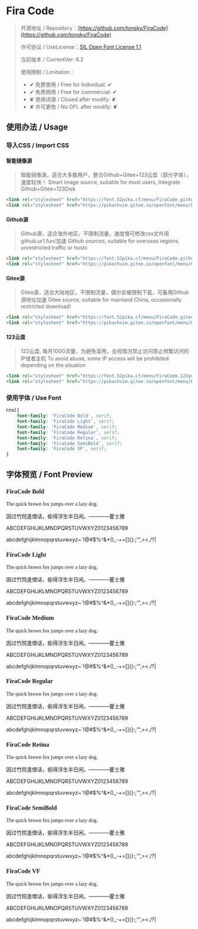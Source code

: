 # Fira Code

> 开源地址 / Repository：[https://github.com/tonsky/FiraCode](https://github.com/tonsky/FiraCode)
> 
> 许可协议 / UseLicense：[SIL Open Font License 1.1](https://github.com/tonsky/FiraCode/blob/main/LICENSE)
> 
> 当前版本 / CurrentVer: 6.2
> 
> 使用限制 / Limitation：
> - ✔ 免费使用 / Free for Individual: ✔
> - ✔ 免费商用 / Free for commercial: ✔
> - ✘ 使用闭源 / Closed after modify: ✘
> - ✘ 许可更改 / No OFL after modify: ✘

## 使用办法 / Usage

### 导入CSS / Import CSS

#### 智能镜像源
> 智能镜像源，适合大多数用户，整合Github+Gitee+123云盘（部分字体），速度较快！
> Smart image source, suitable for most users, Integrate Github+Gitee+123Disk

```html
<link rel="stylesheet" href="https://font.52pika.cf/menu/FiraCode.github.css">
<link rel="stylesheet" href="https://pikachuim.gitee.io/openfont/menu/FiraCode.github.css">
```

#### Github源
> Github源，适合海外地区，不限制流量，速度慢可修改css文件用github.ur1.fun/加速
> Github sources, suitable for overseas regions, unrestricted traffic or hosts

```html
<link rel="stylesheet" href="https://font.52pika.cf/menu/FiraCode.github.css">
<link rel="stylesheet" href="https://pikachuim.gitee.io/openfont/menu/FiraCode.github.css">
```

#### Gitee源
> Gitee源，适合大陆地区，不限制流量，偶尔会被限制下载，可备用Github 源地址加速
> Gitee source, suitable for mainland China, occasionally restricted download!

```html
<link rel="stylesheet" href="https://font.52pika.cf/menu/FiraCode.gitees.css">
<link rel="stylesheet" href="https://pikachuim.gitee.io/openfont/menu/FiraCode.gitees.css">
```

#### 123云盘
> 123云盘,  每月100G流量，为避免滥用，会视情况禁止访问禁止频繁访问的IP或者主机
> To avoid abuse, some IP access will be prohibited depending on the situation

```html
<link rel="stylesheet" href="https://font.52pika.cf/menu/FiraCode.123yun.css">
<link rel="stylesheet" href="https://pikachuim.gitee.io/openfont/menu/FiraCode.123yun.css">
```

### 使用字体 / Use Font

```css
html{
	font-family: 'FiraCode Bold', serif;
	font-family: 'FiraCode Light', serif;
	font-family: 'FiraCode Medium', serif;
	font-family: 'FiraCode Regular', serif;
	font-family: 'FiraCode Retina', serif;
	font-family: 'FiraCode SemiBold', serif;
	font-family: 'FiraCode VF', serif;
}
```

## 字体预览 / Font Preview

<link rel="stylesheet" href="https://pikachuim.gitee.io/openfont/menu/FiraCode.smarts.css">
<link rel="stylesheet" href="https://font.52pika.cf/menu/FiraCode.smarts.css">

<h3 style="font-family: 'FiraCode Bold', serif;">FiraCode Bold</h3>
<p style="font-family: 'FiraCode Bold', serif;">The quick brown fox jumps over a lazy dog.<br />

因过竹院逢僧话，偷得浮生半日闲。————瞿士雅<br />

ABCDEFGHIJKLMNOPQRSTUVWXYZ0123456789<br />

abcdefghijklmnopqrstuvwxyz~`!@#$%^&*()_-+=[]{}:;'",><./?\|</p>

<h3 style="font-family: 'FiraCode Light', serif;">FiraCode Light</h3>
<p style="font-family: 'FiraCode Light', serif;">The quick brown fox jumps over a lazy dog.<br />

因过竹院逢僧话，偷得浮生半日闲。————瞿士雅<br />

ABCDEFGHIJKLMNOPQRSTUVWXYZ0123456789<br />

abcdefghijklmnopqrstuvwxyz~`!@#$%^&*()_-+=[]{}:;'",><./?\|</p>

<h3 style="font-family: 'FiraCode Medium', serif;">FiraCode Medium</h3>
<p style="font-family: 'FiraCode Medium', serif;">The quick brown fox jumps over a lazy dog.<br />

因过竹院逢僧话，偷得浮生半日闲。————瞿士雅<br />

ABCDEFGHIJKLMNOPQRSTUVWXYZ0123456789<br />

abcdefghijklmnopqrstuvwxyz~`!@#$%^&*()_-+=[]{}:;'",><./?\|</p>

<h3 style="font-family: 'FiraCode Regular', serif;">FiraCode Regular</h3>
<p style="font-family: 'FiraCode Regular', serif;">The quick brown fox jumps over a lazy dog.<br />

因过竹院逢僧话，偷得浮生半日闲。————瞿士雅<br />

ABCDEFGHIJKLMNOPQRSTUVWXYZ0123456789<br />

abcdefghijklmnopqrstuvwxyz~`!@#$%^&*()_-+=[]{}:;'",><./?\|</p>

<h3 style="font-family: 'FiraCode Retina', serif;">FiraCode Retina</h3>
<p style="font-family: 'FiraCode Retina', serif;">The quick brown fox jumps over a lazy dog.<br />

因过竹院逢僧话，偷得浮生半日闲。————瞿士雅<br />

ABCDEFGHIJKLMNOPQRSTUVWXYZ0123456789<br />

abcdefghijklmnopqrstuvwxyz~`!@#$%^&*()_-+=[]{}:;'",><./?\|</p>

<h3 style="font-family: 'FiraCode SemiBold', serif;">FiraCode SemiBold</h3>
<p style="font-family: 'FiraCode SemiBold', serif;">The quick brown fox jumps over a lazy dog.<br />

因过竹院逢僧话，偷得浮生半日闲。————瞿士雅<br />

ABCDEFGHIJKLMNOPQRSTUVWXYZ0123456789<br />

abcdefghijklmnopqrstuvwxyz~`!@#$%^&*()_-+=[]{}:;'",><./?\|</p>

<h3 style="font-family: 'FiraCode VF', serif;">FiraCode VF</h3>
<p style="font-family: 'FiraCode VF', serif;">The quick brown fox jumps over a lazy dog.<br />

因过竹院逢僧话，偷得浮生半日闲。————瞿士雅<br />

ABCDEFGHIJKLMNOPQRSTUVWXYZ0123456789<br />

abcdefghijklmnopqrstuvwxyz~`!@#$%^&*()_-+=[]{}:;'",><./?\|</p>


